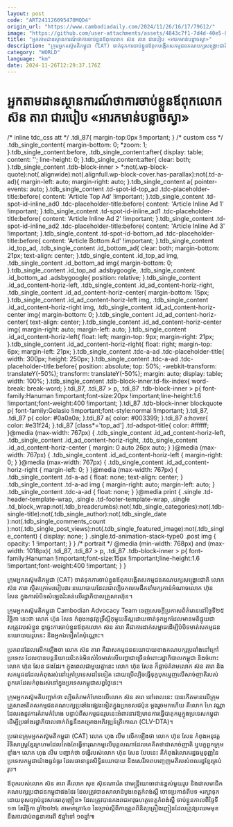 ```yaml
---
layout: post
code: "ART241126095470MQD4"
origin_url: "https://www.cambodiadaily.com/2024/11/26/16/17/79612/"
image: "https://github.com/user-attachments/assets/4843c7f1-7d4d-40e5-822b-84e034dced55"
title: "អ្នក​តាមដាន​ស្ថានការណ៍​ថា​ការ​ចាប់​ខ្លួន​ឪពុក​លោក ស៊ន តារា ជា​របៀប «អារ​ក​មាន់​បន្លាច​ស្វា»"
description: "ក្រុម​អ្នក​តស៊ូ​មតិ​កម្ពុជា (CAT) ចាត់ទុក​ការ​ចាប់​ខ្លួន​ឪពុក​បង្កើត​សកម្មជន​គណបក្ស​សង្គ្រោះ​ជាតិ លោក ស៊ន តារា ស្ថិត​ក្រោម​របៀបវារៈ​នយោបាយ​ដែល​ជា​ល្បិចកល​មេដឹកនាំ​បក្ស​កាន់​អំណាច​លោក ហ៊ុន សែន ក្នុង​ការ​បំបិទ​សំឡេង​រិះគន់​លើ​រដ្ឋាភិបាល​គ្រួសារ​ហ៊ុន។"
category: "WORLD"
language: "km"
date: 2024-11-26T12:29:37.176Z
---
```


# អ្នក​តាមដាន​ស្ថានការណ៍​ថា​ការ​ចាប់​ខ្លួន​ឪពុក​លោក ស៊ន តារា ជា​របៀប «អារ​ក​មាន់​បន្លាច​ស្វា»

/\* inline tdc\_css att \*/ .tdi\_87{ margin-top:0px !important; } /\* custom css \*/ .tdb\_single\_content{ margin-bottom: 0; \*zoom: 1; }.tdb\_single\_content:before, .tdb\_single\_content:after{ display: table; content: ''; line-height: 0; }.tdb\_single\_content:after{ clear: both; }.tdb\_single\_content .tdb-block-inner > \*:not(.wp-block-quote):not(.alignwide):not(.alignfull.wp-block-cover.has-parallax):not(.td-a-ad){ margin-left: auto; margin-right: auto; }.tdb\_single\_content a{ pointer-events: auto; }.tdb\_single\_content .td-spot-id-top\_ad .tdc-placeholder-title:before{ content: 'Article Top Ad' !important; }.tdb\_single\_content .td-spot-id-inline\_ad0 .tdc-placeholder-title:before{ content: 'Article Inline Ad 1' !important; }.tdb\_single\_content .td-spot-id-inline\_ad1 .tdc-placeholder-title:before{ content: 'Article Inline Ad 2' !important; }.tdb\_single\_content .td-spot-id-inline\_ad2 .tdc-placeholder-title:before{ content: 'Article Inline Ad 3' !important; }.tdb\_single\_content .td-spot-id-bottom\_ad .tdc-placeholder-title:before{ content: 'Article Bottom Ad' !important; }.tdb\_single\_content .id\_top\_ad, .tdb\_single\_content .id\_bottom\_ad{ clear: both; margin-bottom: 21px; text-align: center; }.tdb\_single\_content .id\_top\_ad img, .tdb\_single\_content .id\_bottom\_ad img{ margin-bottom: 0; }.tdb\_single\_content .id\_top\_ad .adsbygoogle, .tdb\_single\_content .id\_bottom\_ad .adsbygoogle{ position: relative; }.tdb\_single\_content .id\_ad\_content-horiz-left, .tdb\_single\_content .id\_ad\_content-horiz-right, .tdb\_single\_content .id\_ad\_content-horiz-center{ margin-bottom: 15px; }.tdb\_single\_content .id\_ad\_content-horiz-left img, .tdb\_single\_content .id\_ad\_content-horiz-right img, .tdb\_single\_content .id\_ad\_content-horiz-center img{ margin-bottom: 0; }.tdb\_single\_content .id\_ad\_content-horiz-center{ text-align: center; }.tdb\_single\_content .id\_ad\_content-horiz-center img{ margin-right: auto; margin-left: auto; }.tdb\_single\_content .id\_ad\_content-horiz-left{ float: left; margin-top: 9px; margin-right: 21px; }.tdb\_single\_content .id\_ad\_content-horiz-right{ float: right; margin-top: 6px; margin-left: 21px; }.tdb\_single\_content .tdc-a-ad .tdc-placeholder-title{ width: 300px; height: 250px; }.tdb\_single\_content .tdc-a-ad .tdc-placeholder-title:before{ position: absolute; top: 50%; -webkit-transform: translateY(-50%); transform: translateY(-50%); margin: auto; display: table; width: 100%; }.tdb\_single\_content .tdb-block-inner.td-fix-index{ word-break: break-word; }.tdi\_87, .tdi\_87 > p, .tdi\_87 .tdb-block-inner > p{ font-family:Hanuman !important;font-size:20px !important;line-height:1.6 !important;font-weight:400 !important; }.tdi\_87 .tdb-block-inner blockquote p{ font-family:Gelasio !important;font-style:normal !important; }.tdi\_87, .tdi\_87 p{ color: #0a0a0a; }.tdi\_87 a{ color: #003399; }.tdi\_87 a:hover{ color: #e31f24; }.tdi\_87 \[class\*='top\_ad'\] .td-adspot-title{ color: #ffffff; }@media (max-width: 767px) { .tdb\_single\_content .id\_ad\_content-horiz-left, .tdb\_single\_content .id\_ad\_content-horiz-right, .tdb\_single\_content .id\_ad\_content-horiz-center { margin: 0 auto 26px auto; } }@media (max-width: 767px) { .tdb\_single\_content .id\_ad\_content-horiz-left { margin-right: 0; } }@media (max-width: 767px) { .tdb\_single\_content .id\_ad\_content-horiz-right { margin-left: 0; } }@media (max-width: 767px) { .tdb\_single\_content .td-a-ad { float: none; text-align: center; } .tdb\_single\_content .td-a-ad img { margin-right: auto; margin-left: auto; } .tdb\_single\_content .tdc-a-ad { float: none; } }@media print { .single .td-header-template-wrap, .single .td-footer-template-wrap, .single .td\_block\_wrap:not(.tdb\_breadcrumbs):not(.tdb\_single\_categories):not(.tdb-single-title):not(.tdb\_single\_author):not(.tdb\_single\_date ):not(.tdb\_single\_comments\_count ):not(.tdb\_single\_post\_views):not(.tdb\_single\_featured\_image):not(.tdb\_single\_content) { display: none; } .single.td-animation-stack-type0 .post img { opacity: 1 !important; } } /\* portrait \*/ @media (min-width: 768px) and (max-width: 1018px){ .tdi\_87, .tdi\_87 > p, .tdi\_87 .tdb-block-inner > p{ font-family:Hanuman !important;font-size:15px !important;line-height:1.6 !important;font-weight:400 !important; } }

ក្រុម​អ្នក​តស៊ូ​មតិ​កម្ពុជា (CAT) ចាត់ទុក​ការ​ចាប់​ខ្លួន​ឪពុក​បង្កើត​សកម្មជន​គណបក្ស​សង្គ្រោះ​ជាតិ លោក ស៊ន តារា ស្ថិត​ក្រោម​របៀបវារៈ​នយោបាយ​ដែល​ជា​ល្បិចកល​មេដឹកនាំ​បក្ស​កាន់​អំណាច​លោក ហ៊ុន សែន ក្នុង​ការ​បំបិទ​សំឡេង​រិះគន់​លើ​រដ្ឋាភិបាល​គ្រួសារ​ហ៊ុន។

ក្រុម​អ្នក​តស៊ូ​មតិ​កម្ពុជា Cambodian Advocacy Team ចេញ​សេចក្តី​ប្រកាស​ព័ត៌មាន​នៅ​ថ្ងៃទី​២៥ វិច្ឆិកា នេះ​ថា លោក ហ៊ុន សែន កំពុង​អនុវត្ត​ទ្រឹស្ដី​កុម្មុយនីស្ត​ដោយ​ចាត់ទុក​អ្នក​ដែល​មាន​មតិ​ផ្ទុយ​ជា​សត្រូវ​របស់​ខ្លួន ដូច្នេះ​ការ​ចាប់​ខ្លួន​ឪពុក​លោក ស៊ន តារា គឺជា​ការ​ដាក់​សម្ពាធ​ដើម្បី​បំបិទ​មាត់​សកម្មជន​នយោបាយ​រូប​នេះ និង​អ្នក​ឯ​ទៀត​តែប៉ុណ្ណោះ។

ប្រភព​ដដែល​លើកឡើង​ថា លោក ស៊ន តារា គឺជា​សកម្មជន​នយោបាយ​ខាង​គណបក្ស​ប្រឆាំង​នៅ​ក្រៅ​ប្រទេស ដែល​បាន​បន្ត​និយាយ​រិះគន់​មិន​សំចៃ​មាត់​លើ​បញ្ហា​ជាច្រើន​ចំពោះ​រដ្ឋាភិបាល​កម្ពុជា និង​ចំពោះ​លោក ហ៊ុន សែន ផង​ដែរ។ ក្នុង​ពេល​ជាមួយ​គ្នា​នេះ លោក ហ៊ុន សែន ក៏​ធ្លាប់​គំរាម​លោក ស៊ន តារា និង​សកម្មជន​ដែល​កំពុង​រស់នៅ​ក្រៅ​ប្រទេស​ដទៃ​ទៀត ដោយ​ប្រើ​ល្បិច​ធ្វើ​ទុក្ខបុកម្នេញ​លើ​សាច់ញាតិ​របស់​ពួកគេ​ដែល​កំពុង​រស់នៅ​ក្នុង​ប្រទេស​កម្ពុជា​សព្វថ្ងៃ​នេះ។

ក្រុម​អ្នក​តស៊ូ​មតិ​បញ្ជាក់​ថា ល្បិច​គំរាមកំហែង​លើ​លោក ស៊ន តារា នៅ​ពេលនេះ បាន​កើត​មាន​លើ​ក្រុម​គ្រួសារ​អតីត​សកម្មជន​គណបក្ស​ប្រឆាំង​ផ្សេង​ទៀត​ក្នុង​ប្រទេស​ជប៉ុន ម្តង​រួច​មក​ហើយ គឺ​លោក ហៃ វណ្ណា ដែល​រង​នូវ​ការ​គំរាមកំហែង បន្ទាប់ពី​សកម្មជន​រូប​នេះ​អំពាវនាវ​ឱ្យ​មាន​ការ​ធ្វើ​បាតុកម្ម​ក្នុង​ប្រទេស​កម្ពុជា ដើម្បី​ប្រឆាំង​រដ្ឋាភិបាល​ពាក់ព័ន្ធ​នឹង​គម្រោង​អភិវឌ្ឍន៍​ត្រីកោណ (CLV-DTA)។

ប្រធាន​ក្រុម​អ្នក​តស៊ូ​មតិ​កម្ពុជា (CAT) លោក ហុង លីម លើកឡើង​ថា លោក ហ៊ុន សែន កំពុង​អនុវត្ត​វិធីសាស្ត្រ​ខ្មែរក្រហម​ដែល​តែងតែ​ធ្វើ​ទារុណកម្ម​លើ​បុគ្គល​ណា​ដែល​គេ​គិត​ថា​ជា​សាច់ញាតិ ឬ​បក្ខពួក​ក្រុម​ខ្មាំង។ លោក ហុង លីម បញ្ជាក់​ថា ទង្វើ​របស់​លោក ហ៊ុន សែន បែប​នេះ គឺ​កំពុង​រំលោភ​រដ្ឋធម្មនុញ្ញ​នៃ​ប្រទេស​កម្ពុជា​យ៉ាង​ធ្ងន់ធ្ងរ ដែល​ធានា​នូវ​សិទ្ធិ​នយោបាយ និង​សេរីភាព​បញ្ចេញមតិ​របស់​ពលរដ្ឋ​ខ្មែរ​គ្រប់​រូប។

ឪពុក​របស់​លោក ស៊ន តារា គឺ​លោក សុខ ស៊ុនណារ៉េត ជា​មន្ត្រី​យោធា​ជាន់ខ្ពស់​មួយ​រូប និង​ជា​សមាជិក​គណបក្ស​ប្រជាជន​កម្ពុជា​ផង​ដែរ ដែល​ត្រូវ​បាន​សាលាដំបូង​ខេត្ត​កំពង់ស្ពឺ ចោទប្រកាន់​ពី​បទ «រក្សាទុក​ដោយ​ខុស​ច្បាប់​នូវ​សារធាតុ​ញៀន» ដែល​ត្រូវ​បាន​កងរាជអាវុធហត្ថ​ខេត្ត​កំពង់ស្ពឺ ចាប់​ខ្លួន​កាលពី​ថ្ងៃទី​១៣ ខែ​វិច្ឆិកា ឆ្នាំ​២០២៤ តាម​មាត្រា​៤០ នៃ​ច្បាប់​ស្ដីពី​ការ​ត្រួតពិនិត្យ​គ្រឿងញៀន​ដែល​ត្រូវ​ប្រឈមមុខ​នឹង​ការ​ជាប់​ពន្ធនាគារ​ពី ៥​ឆ្នាំ​ទៅ ១០​ឆ្នាំ៕